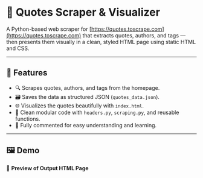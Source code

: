 # 📝 Quotes Scraper & Visualizer

A Python-based web scraper for [https://quotes.toscrape.com](https://quotes.toscrape.com) that extracts quotes, authors, and tags — then presents them visually in a clean, styled HTML page using static HTML and CSS.

---

## 📌 Features

- 🔍 Scrapes quotes, authors, and tags from the homepage.
- 🗃️ Saves the data as structured JSON (`quotes_data.json`).
- 🌐 Visualizes the quotes beautifully with `index.html`.
- 🧼 Clean modular code with `headers.py`, `scraping.py`, and reusable functions.
- 🧠 Fully commented for easy understanding and learning.

---

## 🖼️ Demo

📸 **Preview of Output HTML Page**
